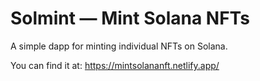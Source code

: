 # Solmint — Mint Solana NFTs

A simple dapp for minting individual NFTs on Solana.

You can find it at: https://mintsolananft.netlify.app/
